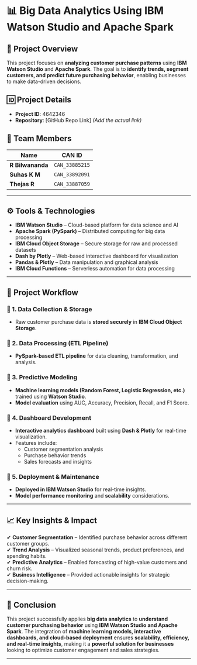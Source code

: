 # 📊 Big Data Analytics Using IBM Watson Studio and Apache Spark

## 📌 Project Overview
This project focuses on **analyzing customer purchase patterns** using **IBM Watson Studio** and **Apache Spark**. The goal is to **identify trends, segment customers, and predict future purchasing behavior**, enabling businesses to make data-driven decisions.

## 🆔 Project Details
- **Project ID**: 4642346
- **Repository**: [GitHub Repo Link] _(Add the actual link)_

## 👥 Team Members
| Name        | CAN ID         |
|------------|---------------|
| **R Bilwananda**  | `CAN_33885215` |
| **Suhas K M**     | `CAN_33892091` |
| **Thejas R**      | `CAN_33887059` |

---

## ⚙️ Tools & Technologies
- **IBM Watson Studio** – Cloud-based platform for data science and AI  
- **Apache Spark (PySpark)** – Distributed computing for big data processing  
- **IBM Cloud Object Storage** – Secure storage for raw and processed datasets  
- **Dash by Plotly** – Web-based interactive dashboard for visualization  
- **Pandas & Plotly** – Data manipulation and graphical analysis  
- **IBM Cloud Functions** – Serverless automation for data processing  

---

## 🚀 Project Workflow
### 🔹 1. Data Collection & Storage  
- Raw customer purchase data is **stored securely** in **IBM Cloud Object Storage**.

### 🔹 2. Data Processing (ETL Pipeline)  
- **PySpark-based ETL pipeline** for data cleaning, transformation, and analysis.

### 🔹 3. Predictive Modeling  
- **Machine learning models (Random Forest, Logistic Regression, etc.)** trained using **Watson Studio**.
- **Model evaluation** using AUC, Accuracy, Precision, Recall, and F1 Score.

### 🔹 4. Dashboard Development  
- **Interactive analytics dashboard** built using **Dash & Plotly** for real-time visualization.
- Features include:
  - Customer segmentation analysis
  - Purchase behavior trends
  - Sales forecasts and insights

### 🔹 5. Deployment & Maintenance  
- **Deployed in IBM Watson Studio** for real-time insights.
- **Model performance monitoring** and **scalability** considerations.

---

## 📈 Key Insights & Impact
✔ **Customer Segmentation** – Identified purchase behavior across different customer groups.  
✔ **Trend Analysis** – Visualized seasonal trends, product preferences, and spending habits.  
✔ **Predictive Analytics** – Enabled forecasting of high-value customers and churn risk.  
✔ **Business Intelligence** – Provided actionable insights for strategic decision-making.

---

## 🏁 Conclusion
This project successfully applies **big data analytics** to **understand customer purchasing behavior** using **IBM Watson Studio and Apache Spark**. The integration of **machine learning models, interactive dashboards, and cloud-based deployment** ensures **scalability, efficiency, and real-time insights**, making it a **powerful solution for businesses** looking to optimize customer engagement and sales strategies.

---
